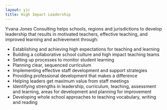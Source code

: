 ```yaml
---
layout: yjc
title: High Impact Leadership
---
```

Yvana Jones Consulting helps schools, regions and jurisdictions to develop leadership that results in motivated teachers, effective teaching, and improved learning and achievement through:

*	Establishing and achieving high expectations for teaching and learning
*	Building a collaborative school culture and high impact teaching teams
*	Setting up processes to monitor student learning
*	Planning clear, sequenced curriculum
*	Implementing effective staff development and support strategies
*	Providing professional development that makes a difference
*	Helping leaders get maximum value from staff meetings
*	Identifying strengths in leadership, curriculum, teaching, assessment and learning, areas for development and planning for improvement
*	Developing whole school approaches to teaching vocabulary, writing and reading


